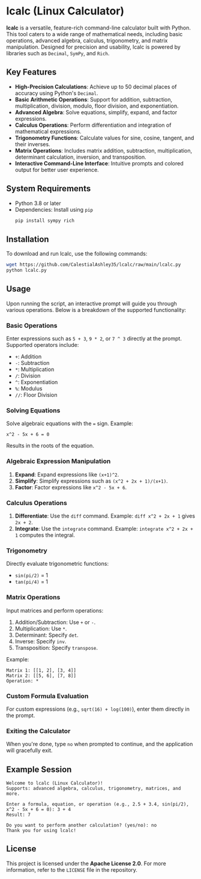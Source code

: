 # lcalc (Linux Calculator)

**lcalc** is a versatile, feature-rich command-line calculator built with Python. This tool caters to a wide range of mathematical needs, including basic operations, advanced algebra, calculus, trigonometry, and matrix manipulation. Designed for precision and usability, lcalc is powered by libraries such as `Decimal`, `SymPy`, and `Rich`.

## Key Features

- **High-Precision Calculations**: Achieve up to 50 decimal places of accuracy using Python's `Decimal`.
- **Basic Arithmetic Operations**: Support for addition, subtraction, multiplication, division, modulo, floor division, and exponentiation.
- **Advanced Algebra**: Solve equations, simplify, expand, and factor expressions.
- **Calculus Operations**: Perform differentiation and integration of mathematical expressions.
- **Trigonometry Functions**: Calculate values for sine, cosine, tangent, and their inverses.
- **Matrix Operations**: Includes matrix addition, subtraction, multiplication, determinant calculation, inversion, and transposition.
- **Interactive Command-Line Interface**: Intuitive prompts and colored output for better user experience.

## System Requirements

- Python 3.8 or later
- Dependencies: Install using `pip`
    ```bash
    pip install sympy rich
    ```

## Installation

To download and run lcalc, use the following commands:

```bash
wget https://github.com/CalestialAshley35/lcalc/raw/main/lcalc.py
python lcalc.py
```

## Usage

Upon running the script, an interactive prompt will guide you through various operations. Below is a breakdown of the supported functionality:

### Basic Operations

Enter expressions such as `5 + 3`, `9 * 2`, or `7 ^ 3` directly at the prompt. Supported operators include:

- `+`: Addition
- `-`: Subtraction
- `*`: Multiplication
- `/`: Division
- `^`: Exponentiation
- `%`: Modulus
- `//`: Floor Division

### Solving Equations

Solve algebraic equations with the `=` sign. Example:
```text
x^2 - 5x + 6 = 0
```
Results in the roots of the equation.

### Algebraic Expression Manipulation

1. **Expand**: Expand expressions like `(x+1)^2`.
2. **Simplify**: Simplify expressions such as `(x^2 + 2x + 1)/(x+1)`.
3. **Factor**: Factor expressions like `x^2 - 5x + 6`.

### Calculus Operations

1. **Differentiate**: Use the `diff` command. Example: `diff x^2 + 2x + 1` gives `2x + 2`.
2. **Integrate**: Use the `integrate` command. Example: `integrate x^2 + 2x + 1` computes the integral.

### Trigonometry

Directly evaluate trigonometric functions:
- `sin(pi/2)` = 1
- `tan(pi/4)` = 1

### Matrix Operations

Input matrices and perform operations:
1. Addition/Subtraction: Use `+` or `-`.
2. Multiplication: Use `*`.
3. Determinant: Specify `det`.
4. Inverse: Specify `inv`.
5. Transposition: Specify `transpose`.

Example:
```text
Matrix 1: [[1, 2], [3, 4]]
Matrix 2: [[5, 6], [7, 8]]
Operation: *
```

### Custom Formula Evaluation

For custom expressions (e.g., `sqrt(16) + log(100)`), enter them directly in the prompt.

### Exiting the Calculator

When you're done, type `no` when prompted to continue, and the application will gracefully exit.

## Example Session

```text
Welcome to lcalc (Linux Calculator)!
Supports: advanced algebra, calculus, trigonometry, matrices, and more.

Enter a formula, equation, or operation (e.g., 2.5 + 3.4, sin(pi/2), x^2 - 5x + 6 = 0): 3 + 4
Result: 7

Do you want to perform another calculation? (yes/no): no
Thank you for using lcalc!
```

## License

This project is licensed under the **Apache License 2.0**. For more information, refer to the `LICENSE` file in the repository.